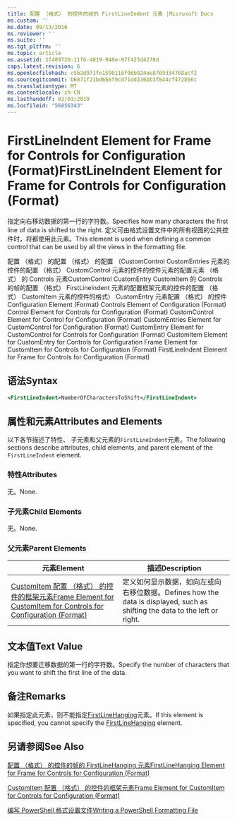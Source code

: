 ```yaml
---
title: 配置 （格式） 的控件的帧的 FirstLineIndent 元素 |Microsoft Docs
ms.custom: ''
ms.date: 09/13/2016
ms.reviewer: ''
ms.suite: ''
ms.tgt_pltfrm: ''
ms.topic: article
ms.assetid: 2f489720-11f6-4019-940e-07f423d4278d
caps.latest.revision: 6
ms.openlocfilehash: c5b2d971fe1590116f96b024ae8769334768acf2
ms.sourcegitcommit: b6871f21bd666f9cd71dd336bb3f844cf472b56c
ms.translationtype: MT
ms.contentlocale: zh-CN
ms.lasthandoff: 02/03/2019
ms.locfileid: "56856343"
---
```

# <a name="firstlineindent-element-for-frame-for-controls-for-configuration-format"></a><span data-ttu-id="bc5ad-102">FirstLineIndent Element for Frame for Controls for Configuration (Format)</span><span class="sxs-lookup"><span data-stu-id="bc5ad-102">FirstLineIndent Element for Frame for Controls for Configuration (Format)</span></span>

<span data-ttu-id="bc5ad-103">指定向右移动数据的第一行的字符数。</span><span class="sxs-lookup"><span data-stu-id="bc5ad-103">Specifies how many characters the first line of data is shifted to the right.</span></span> <span data-ttu-id="bc5ad-104">定义可由格式设置文件中的所有视图的公共控件时，将都使用此元素。</span><span class="sxs-lookup"><span data-stu-id="bc5ad-104">This element is used when defining a common control that can be used by all the views in the formatting file.</span></span>

<span data-ttu-id="bc5ad-105">配置 （格式） 的配置 （格式） 的配置 （CustomControl CustomEntries 元素的控件的配置 （格式） CustomControl 元素的控件的控件元素的配置元素 （格式） 的 Controls 元素CustomControl CustomEntry CustomItem 的 Controls 的帧的配置 （格式） FirstLineIndent 元素的配置框架元素的控件的配置 （格式） CustomItem 元素的控件的格式） CustomEntry 元素配置 （格式） 的控件</span><span class="sxs-lookup"><span data-stu-id="bc5ad-105">Configuration Element (Format) Controls Element of Configuration (Format) Control Element for Controls for Configuration (Format) CustomControl Element for Control for Configuration (Format) CustomEntries Element for CustomControl for Configuration (Format) CustomEntry Element for CustomControl for Controls for Configuration (Format) CustomItem Element for CustomEntry for Controls for Configuration Frame Element for CustomItem for Controls for Configuration (Format) FirstLineIndent Element for Frame for Controls for Configuration (Format)</span></span>

## <a name="syntax"></a><span data-ttu-id="bc5ad-106">语法</span><span class="sxs-lookup"><span data-stu-id="bc5ad-106">Syntax</span></span>

```xml
<FirstLineIndent>NumberOfCharactersToShift</FirstLineIndent>
```

## <a name="attributes-and-elements"></a><span data-ttu-id="bc5ad-107">属性和元素</span><span class="sxs-lookup"><span data-stu-id="bc5ad-107">Attributes and Elements</span></span>

<span data-ttu-id="bc5ad-108">以下各节描述了特性、 子元素和父元素的`FirstLineIndent`元素。</span><span class="sxs-lookup"><span data-stu-id="bc5ad-108">The following sections describe attributes, child elements, and parent element of the `FirstLineIndent` element.</span></span>

### <a name="attributes"></a><span data-ttu-id="bc5ad-109">特性</span><span class="sxs-lookup"><span data-stu-id="bc5ad-109">Attributes</span></span>

<span data-ttu-id="bc5ad-110">无。</span><span class="sxs-lookup"><span data-stu-id="bc5ad-110">None.</span></span>

### <a name="child-elements"></a><span data-ttu-id="bc5ad-111">子元素</span><span class="sxs-lookup"><span data-stu-id="bc5ad-111">Child Elements</span></span>

<span data-ttu-id="bc5ad-112">无。</span><span class="sxs-lookup"><span data-stu-id="bc5ad-112">None.</span></span>

### <a name="parent-elements"></a><span data-ttu-id="bc5ad-113">父元素</span><span class="sxs-lookup"><span data-stu-id="bc5ad-113">Parent Elements</span></span>

|<span data-ttu-id="bc5ad-114">元素</span><span class="sxs-lookup"><span data-stu-id="bc5ad-114">Element</span></span>|<span data-ttu-id="bc5ad-115">描述</span><span class="sxs-lookup"><span data-stu-id="bc5ad-115">Description</span></span>|
|-------------|-----------------|
|[<span data-ttu-id="bc5ad-116">CustomItem 配置 （格式） 的控件的框架元素</span><span class="sxs-lookup"><span data-stu-id="bc5ad-116">Frame Element for CustomItem for Controls for Configuration (Format)</span></span>](./frame-element-for-customitem-for-controls-for-configuration-format.md)|<span data-ttu-id="bc5ad-117">定义如何显示数据，如向左或向右移位数据。</span><span class="sxs-lookup"><span data-stu-id="bc5ad-117">Defines how the data is displayed, such as shifting the data to the left or right.</span></span>|

## <a name="text-value"></a><span data-ttu-id="bc5ad-118">文本值</span><span class="sxs-lookup"><span data-stu-id="bc5ad-118">Text Value</span></span>

<span data-ttu-id="bc5ad-119">指定你想要迁移数据的第一行的字符数。</span><span class="sxs-lookup"><span data-stu-id="bc5ad-119">Specify the number of characters that you want to shift the first line of the data.</span></span>

## <a name="remarks"></a><span data-ttu-id="bc5ad-120">备注</span><span class="sxs-lookup"><span data-stu-id="bc5ad-120">Remarks</span></span>

<span data-ttu-id="bc5ad-121">如果指定此元素，则不能指定[FirstLineHanging](./firstlinehanging-element-for-frame-for-controls-for-configuration-format.md)元素。</span><span class="sxs-lookup"><span data-stu-id="bc5ad-121">If this element is specified, you cannot specify the [FirstLineHanging](./firstlinehanging-element-for-frame-for-controls-for-configuration-format.md) element.</span></span>

## <a name="see-also"></a><span data-ttu-id="bc5ad-122">另请参阅</span><span class="sxs-lookup"><span data-stu-id="bc5ad-122">See Also</span></span>

[<span data-ttu-id="bc5ad-123">配置 （格式） 的控件的帧的 FirstLineHanging 元素</span><span class="sxs-lookup"><span data-stu-id="bc5ad-123">FirstLineHanging Element for Frame for Controls for Configuration (Format)</span></span>](./firstlinehanging-element-for-frame-for-controls-for-configuration-format.md)

[<span data-ttu-id="bc5ad-124">CustomItem 配置 （格式） 的控件的框架元素</span><span class="sxs-lookup"><span data-stu-id="bc5ad-124">Frame Element for CustomItem for Controls for Configuration (Format)</span></span>](./frame-element-for-customitem-for-controls-for-configuration-format.md)

[<span data-ttu-id="bc5ad-125">编写 PowerShell 格式设置文件</span><span class="sxs-lookup"><span data-stu-id="bc5ad-125">Writing a PowerShell Formatting File</span></span>](./writing-a-powershell-formatting-file.md)
